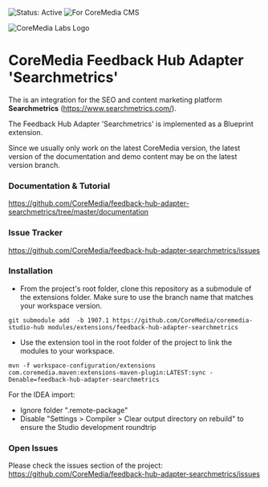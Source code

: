 ![Status: Active](https://documentation.coremedia.com/badges/badge_status_active.png "Status: Active")
![For CoreMedia CMS](https://documentation.coremedia.com/badges/badge_coremedia_cms.png "For CoreMedia CMS")

![CoreMedia Labs Logo](https://documentation.coremedia.com/badges/banner_coremedia_labs_wide.png "CoreMedia Labs Logo Title Text")


# CoreMedia Feedback Hub Adapter 'Searchmetrics'

The is an integration for the SEO and content marketing platform __Searchmetrics__ (https://www.searchmetrics.com/).

The Feedback Hub Adapter 'Searchmetrics' is implemented as a Blueprint extension.

Since we usually only work on the latest CoreMedia version, the latest version of the documentation and demo content 
may be on the latest version branch.

### Documentation & Tutorial

https://github.com/CoreMedia/feedback-hub-adapter-searchmetrics/tree/master/documentation

### Issue Tracker

https://github.com/CoreMedia/feedback-hub-adapter-searchmetrics/issues

### Installation

- From the project's root folder, clone this repository as a submodule of the extensions folder. Make sure to use the branch name that matches your workspace version. 
```
git submodule add  -b 1907.1 https://github.com/CoreMedia/coremedia-studio-hub modules/extensions/feedback-hub-adapter-searchmetrics
```

- Use the extension tool in the root folder of the project to link the modules to your workspace.
 ```
mvn -f workspace-configuration/extensions com.coremedia.maven:extensions-maven-plugin:LATEST:sync -Denable=feedback-hub-adapter-searchmetrics
```


For the IDEA import:
- Ignore folder ".remote-package"
- Disable "Settings > Compiler > Clear output directory on rebuild" to ensure the Studio development roundtrip

### Open Issues

Please check the issues section of the project:
https://github.com/CoreMedia/feedback-hub-adapter-searchmetrics/issues


